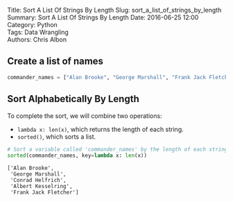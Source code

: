 Title: Sort A List Of Strings By Length 
Slug: sort_a_list_of_strings_by_length
Summary: Sort A List Of Strings By Length 
Date: 2016-06-25 12:00  
Category: Python  
Tags: Data Wrangling   
Authors: Chris Albon  
## Create a list of names


```python
commander_names = ["Alan Brooke", "George Marshall", "Frank Jack Fletcher", "Conrad Helfrich", "Albert Kesselring"] 
```

## Sort Alphabetically By Length

To complete the sort, we will combine two operations:

- `lambda x: len(x)`, which returns the length of each string.
- `sorted()`, which sorts a list.


```python
# Sort a variable called 'commander_names' by the length of each string
sorted(commander_names, key=lambda x: len(x))
```




    ['Alan Brooke',
     'George Marshall',
     'Conrad Helfrich',
     'Albert Kesselring',
     'Frank Jack Fletcher']


